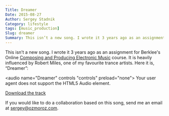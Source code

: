 ```yaml
---
Title: Dreamer
Date: 2015-08-27
Author: Sergey Stadnik
Category: lifestyle
tags: [music_production]
Slug: dreamer
Summary: This isn’t a new song. I wrote it 3 years ago as an assignment for Berklee's Online Composing and Producing Electronic Music course.
---
```


This isn’t a new song. I wrote it 3 years ago as an assignment for Berklee's Online [Composing and Producing Electronic Music](http://online.berklee.edu/courses/composing-and-producing-electronic-music-1) course.
It is heavily influenced by Robert Miles, one of my favourite trance artists. Here it is, “Dreamer”:

<audio name="Dreamer" controls "controls" preload="none">
    Your user agent does not support the HTML5 Audio element.
	<source src="http://ozmoroz-pub.s3.amazonaws.com/music/Dreamer.mp3" type='audio/mpeg'>
</audio>

<a href="http://ozmoroz-pub.s3.amazonaws.com/music/Dreamer.mp3" download target="_blank">Download the track</a>

If you would like to do a collaboration based on this song, send me an email at <sergey@ozmoroz.com>.
